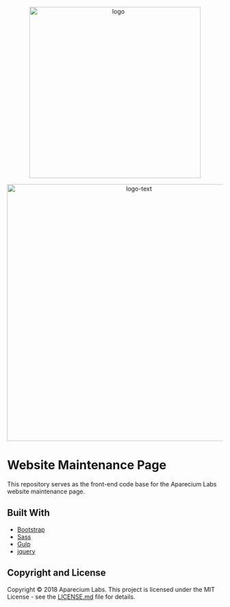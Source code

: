 <p align="center">
    <img style="display:block;text-align:center" src="https://user-images.githubusercontent.com/25959096/43851144-7c0697f4-9b57-11e8-972b-cb5c6af9a01b.png" alt="logo" width="400" />
</p>
<p align="center">
    <img style="display:block;text-align:center" src="https://user-images.githubusercontent.com/25959096/43851190-96e4c596-9b57-11e8-9653-74657d00a99f.png" alt="logo-text" width="600" />
</p>

# Website Maintenance Page

This repository serves as the front-end code base for the Aparecium Labs website maintenance page.

## Built With

* [Bootstrap](https://getbootstrap.com/)
* [Sass](https://sass-lang.com/)
* [Gulp](https://gulpjs.com/)
* [jquery](https://jquery.com/)

## Copyright and License

Copyright &copy; 2018 Aparecium Labs. This project is licensed under the MIT License - see the [LICENSE.md](LICENSE.md) file for details.

